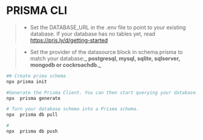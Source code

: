 # PRISMA CLI

> -   Set the DATABASE_URL in the .env file to point to your existing database. If your database has no tables yet, read https://pris.ly/d/getting-started

> -   Set the provider of the datasource block in schema.prisma to match your database:**_ postgresql, mysql, sqlite, sqlserver, mongodb or cockroachdb._**

```sh
## Create prima schema
npx prisma init

#Generate the Prisma Client. You can then start querying your database.
npx  prisma generate

# Turn your database schema into a Prisma schema.
npx  prisma db pull

#
npx  prisma db push
```
